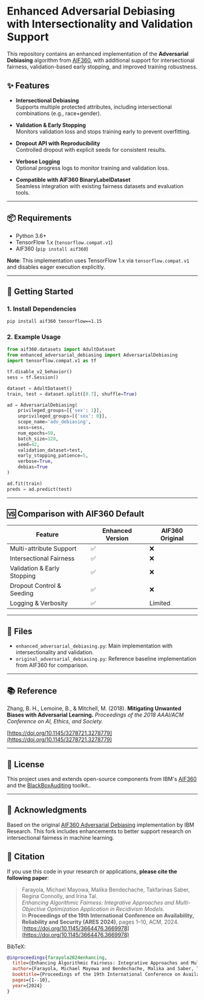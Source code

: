 # Enhanced Adversarial Debiasing with Intersectionality and Validation Support

This repository contains an enhanced implementation of the **Adversarial Debiasing** algorithm from [AIF360](https://github.com/IBM/AIF360), with additional support for intersectional fairness, validation-based early stopping, and improved training robustness.

## ✨ Features

- **Intersectional Debiasing**  
  Supports multiple protected attributes, including intersectional combinations (e.g., race+gender).

- **Validation & Early Stopping**  
  Monitors validation loss and stops training early to prevent overfitting.

- **Dropout API with Reproducibility**  
  Controlled dropout with explicit seeds for consistent results.

- **Verbose Logging**  
  Optional progress logs to monitor training and validation loss.

- **Compatible with AIF360 BinaryLabelDataset**  
  Seamless integration with existing fairness datasets and evaluation tools.

---

## 📦 Requirements

- Python 3.6+
- TensorFlow 1.x (`tensorflow.compat.v1`)
- AIF360 (`pip install aif360`)

**Note**: This implementation uses TensorFlow 1.x via `tensorflow.compat.v1` and disables eager execution explicitly.

---

## 🚀 Getting Started

### 1. Install Dependencies

```bash
pip install aif360 tensorflow==1.15
````

### 2. Example Usage

```python
from aif360.datasets import AdultDataset
from enhanced_adversarial_debiasing import AdversarialDebiasing
import tensorflow.compat.v1 as tf

tf.disable_v2_behavior()
sess = tf.Session()

dataset = AdultDataset()
train, test = dataset.split([0.7], shuffle=True)

ad = AdversarialDebiasing(
    privileged_groups=[{'sex': 1}],
    unprivileged_groups=[{'sex': 0}],
    scope_name='adv_debiasing',
    sess=sess,
    num_epochs=50,
    batch_size=128,
    seed=42,
    validation_dataset=test,
    early_stopping_patience=5,
    verbose=True,
    debias=True
)

ad.fit(train)
preds = ad.predict(test)
```

---

## 🆚 Comparison with AIF360 Default

| Feature                     | Enhanced Version | AIF360 Original |
| --------------------------- | ---------------- | --------------- |
| Multi-attribute Support     | ✅                | ❌               |
| Intersectional Fairness     | ✅                | ❌               |
| Validation & Early Stopping | ✅                | ❌               |
| Dropout Control & Seeding   | ✅                | ❌               |
| Logging & Verbosity         | ✅                | Limited         |

---

## 📂 Files

* `enhanced_adversarial_debiasing.py`: Main implementation with intersectionality and validation.
* `original_adversarial_debiasing.py`: Reference baseline implementation from AIF360 for comparison.

---

## 📚 Reference

Zhang, B. H., Lemoine, B., & Mitchell, M. (2018).
**Mitigating Unwanted Biases with Adversarial Learning.**
*Proceedings of the 2018 AAAI/ACM Conference on AI, Ethics, and Society.*

[https://doi.org/10.1145/3278721.3278779](https://doi.org/10.1145/3278721.3278779)

---

## 📖 License

This project uses and extends open-source components from IBM's [AIF360](https://github.com/IBM/AIF360) and the [BlackBoxAuditing](https://github.com/algofairness/BlackBoxAuditing) toolkit..

---

## 🙌 Acknowledgments

Based on the original [AIF360 Adversarial Debiasing](https://aif360.readthedocs.io/en/stable/modules/generated/aif360.algorithms.inprocessing.AdversarialDebiasing.html) implementation by IBM Research. This fork includes enhancements to better support research on intersectional fairness in machine learning.

## 📖 Citation

If you use this code in your research or applications, **please cite the following paper**:

> Farayola, Michael Mayowa, Malika Bendechache, Takfarinas Saber, Regina Connolly, and Irina Tal.  
> *Enhancing Algorithmic Fairness: Integrative Approaches and Multi-Objective Optimization Application in Recidivism Models*.  
> In **Proceedings of the 19th International Conference on Availability, Reliability and Security (ARES 2024)**, pages 1–10, ACM, 2024.  
> [https://doi.org/10.1145/3664476.3669978](https://doi.org/10.1145/3664476.3669978)

BibTeX:
```bibtex
@inproceedings{farayola2024enhancing,
  title={Enhancing Algorithmic Fairness: Integrative Approaches and Multi-Objective Optimization Application in Recidivism Models},
  author={Farayola, Michael Mayowa and Bendechache, Malika and Saber, Takfarinas and Connolly, Regina and Tal, Irina},
  booktitle={Proceedings of the 19th International Conference on Availability, Reliability and Security},
  pages={1--10},
  year={2024}
}

